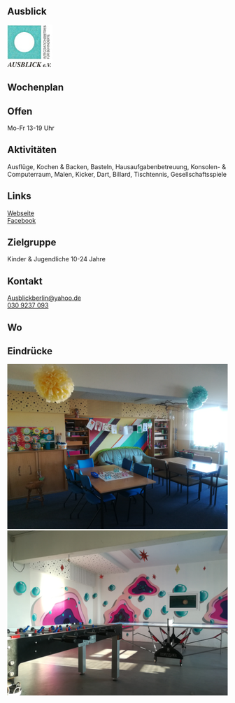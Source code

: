 ## Ausblick
<img id="topmedia" src="images/Logos/Ausblick.jpg" />

## Wochenplan
<div id='calendar' class="weeklyschedule"></div>
<script>window.onload = loadWeeklySchedule(GCAL_ID_AUSBLICK)</script>

## Offen
Mo-Fr 13-19 Uhr

## Aktivitäten
<p id="activities">
Ausflüge, Kochen & Backen, Basteln, Hausaufgabenbetreuung, Konsolen- & Computerraum, Malen, Kicker, Dart, Billard, Tischtennis, Gesellschaftsspiele
</p>

## Links
<a class="external_link" href="https://www.freizeitclub-ausblick.de/">Webseite</a><br>
<a class="external_link" href="https://www.facebook.com/ausblickberlin/">Facebook</a><br>

## Zielgruppe
Kinder & Jugendliche 10-24 Jahre

## Kontakt
[Ausblickberlin@yahoo.de](mailto:Ausblickberlin@yahoo.de)<br>
<a href="tel:+49309237093">030 9237 093</a>

## Wo
<div id="gmap"></div>
<script>window.onload = showMap('Zum Hechtgraben 1, 13051 Berlin', 0, 'gmap_mini')</script>

## Eindrücke
<div>
  <img src="images/1.jpg" />
  <img src="images/2.jpg" />
</div>
